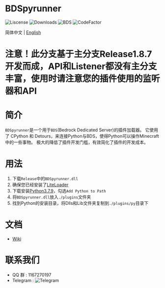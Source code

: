 # BDSpyrunner
![Liscense](https://img.shields.io/github/license/twoone-3/BDSpyrunner)
![Downloads](https://img.shields.io/github/downloads/twoone-3/BDSpyrunner/total)
![BDS](https://img.shields.io/badge/support--BDS--version-1.18-blue)
![CodeFactor](https://www.codefactor.io/repository/github/twoone-3/bdspyrunner/badge)

简体中文 | [English](README_EN.md)
# 注意！此分支基于主分支Release1.8.7开发而成，API和Listener都没有主分支丰富，使用时请注意您的插件使用的监听器和API
# 简介
`BDSpyrunner`是一个用于`BDS`(Bedrock Dedicated Server)的插件加载器。
它使用了 CPython 和 Detours，来连接Python与BDS，使得Python可以操作Minecraft中的一些事物。
极大的降低了插件开发门槛，有效简化了插件的开发成本。
# 用法
1. 下载`Release`中的`BDSpyrunner.dll`
2. 确保您已经安装了[LiteLoader](https://github.com/LiteLDev/LiteLoaderBDS)
3. 下载安装[Python3.7.9](https://www.python.org/ftp/python/3.7.9/python-3.7.9-amd64.exe)，勾选`Add Python to Path`
4. 将`BDSpyrunner.dll`放入`./plugins`文件夹
5. 找到Python的安装目录，将Dlls和Lib文件夹复制到`./plugins/py`目录下
# 文档
* [Wiki](https://github.com/twoone-3/BDSpyrunner/wiki/)
# 联系我们
* QQ 群 : 1167270197
* Telegram : ![Telegram](https://img.shields.io/badge/telegram-BDSpyrunner-blue?&logo=telegram&link=https://t.me/bdspyrunner)
